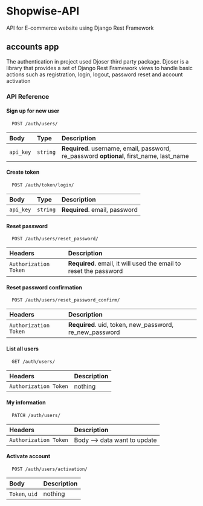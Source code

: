 # Shopwise-API
 API for E-commerce website using Django Rest Framework

## accounts app

The authentication in project used Djoser third party package. Djoser is a library that provides a set of Django Rest Framework views to handle basic actions
such as registration, login, logout, password reset and account activation



### API Reference

#### Sign up for new user

```
  POST /auth/users/
```

| Body      | Type     | Description                |
| :-------- | :------- | :------------------------- |
| `api_key` | `string` | **Required**. username, email, password, re_password **optional**, first_name, last_name  |


#### Create token

```
  POST /auth/token/login/ 
```

| Body      | Type     | Description                |
| :-------- | :------- | :------------------------- |
| `api_key` | `string` | **Required**. email, password |


#### Reset password

```
  POST /auth/users/reset_password/
```

| Headers    | Description                |
| :--------  | :------------------------- |
| `Authorization Token` | **Required**. email, it will used the email to reset the password  |


#### Reset password confirmation

```
  POST /auth/users/reset_password_confirm/
```

| Headers    | Description                |
| :--------  | :------------------------- |
| `Authorization Token` | **Required**. uid, token, new_password, re_new_password  |


#### List all users

```
  GET /auth/users/
```

| Headers    | Description                |
| :--------  | :------------------------- |
| `Authorization Token` | nothing |


#### My information

```
  PATCH /auth/users/
```

| Headers    | Description                |
| :--------  | :------------------------- |
| `Authorization Token` | Body --> data want to update |


#### Activate account

```
  POST /auth/users/activation/
```

| Body       | Description                |
| :--------  | :------------------------- |
| `Token`, `uid` | nothing |
